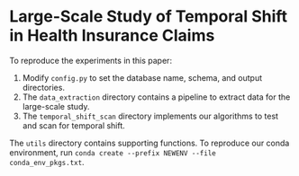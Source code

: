 # Large-Scale Study of Temporal Shift in Health Insurance Claims

To reproduce the experiments in this paper:
1. Modify `config.py` to set the database name, schema, and output directories.
2. The `data_extraction` directory contains a pipeline to extract data for the large-scale study.
3. The `temporal_shift_scan` directory implements our algorithms to test and scan for temporal shift.

The `utils` directory contains supporting functions. To reproduce our conda environment, run `conda create --prefix NEWENV --file conda_env_pkgs.txt`.